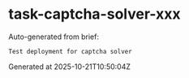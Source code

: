 # task-captcha-solver-xxx

Auto-generated from brief:

```
Test deployment for captcha solver
```

Generated at 2025-10-21T10:50:04Z
